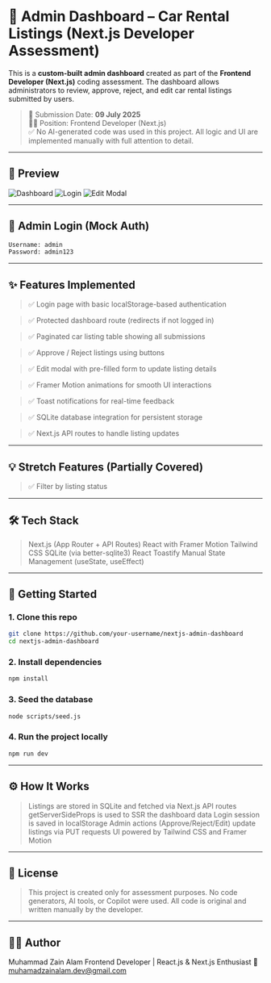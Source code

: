 # 🚗 Admin Dashboard – Car Rental Listings (Next.js Developer Assessment)

This is a **custom-built admin dashboard** created as part of the **Frontend Developer (Next.js)** coding assessment. The dashboard allows administrators to review, approve, reject, and edit car rental listings submitted by users.

> 📅 Submission Date: **09 July 2025**  
> 🧑‍💻 Position: Frontend Developer (Next.js)  
> ✅ No AI-generated code was used in this project. All logic and UI are implemented manually with full attention to detail.

---

## 📸 Preview

![Dashboard](public/screenshots/dashboard.png)
![Login](public/screenshots/login.png)
![Edit Modal](public/screenshots/edit-modal.png)

---

## 🔐 Admin Login (Mock Auth)

```txt
Username: admin  
Password: admin123
```
---

## ✨ Features Implemented

> ✅ Login page with basic localStorage-based authentication

> ✅ Protected dashboard route (redirects if not logged in)

> ✅ Paginated car listing table showing all submissions

> ✅ Approve / Reject listings using buttons

> ✅ Edit modal with pre-filled form to update listing details

> ✅ Framer Motion animations for smooth UI interactions

> ✅ Toast notifications for real-time feedback

> ✅ SQLite database integration for persistent storage

> ✅ Next.js API routes to handle listing updates

---

## 💡 Stretch Features (Partially Covered)

> ✅ Filter by listing status

---

## 🛠️ Tech Stack
> Next.js (App Router + API Routes)
> React with Framer Motion
> Tailwind CSS
> SQLite (via better-sqlite3)
> React Toastify
> Manual State Management (useState, useEffect)

---

## 🚀 Getting Started

### 1. Clone this repo

```bash
git clone https://github.com/your-username/nextjs-admin-dashboard
cd nextjs-admin-dashboard
```

### 2. Install dependencies

```bash
npm install
```

### 3. Seed the database

```bash
node scripts/seed.js
```

### 4. Run the project locally

```bash
npm run dev
```

---

## ⚙️ How It Works
> Listings are stored in SQLite and fetched via Next.js API routes
> getServerSideProps is used to SSR the dashboard data
> Login session is saved in localStorage
> Admin actions (Approve/Reject/Edit) update listings via PUT requests
> UI powered by Tailwind CSS and Framer Motion

---

## 🧾 License
> This project is created only for assessment purposes.
> No code generators, AI tools, or Copilot were used.
> All code is original and written manually by the developer.

---

## 🙋‍♂️ Author
Muhammad Zain Alam
Frontend Developer | React.js & Next.js Enthusiast
📧 muhamadzainalam.dev@gmail.com
